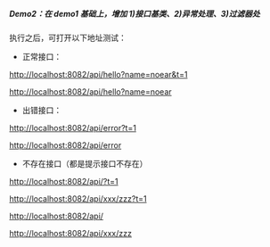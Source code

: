 
##### Demo2：在 demo1 基础上，增加 1)接口基类、2)异常处理、3)过滤器处


执行之后，可打开以下地址测试：

* 正常接口：

[http://localhost:8082/api/hello?name=noear&t=1](http://localhost:8082/api/hello?name=noear&t=1)

[http://localhost:8082/api/hello?name=noear](http://localhost:8082/api/hello?name=noear)


* 出错接口：

[http://localhost:8082/api/error?t=1](http://localhost:8082/api/error?t=1)

[http://localhost:8082/api/error](http://localhost:8082/api/error)

* 不存在接口（都是提示接口不存在）

[http://localhost:8082/api/?t=1](http://localhost:8082/api/?t=1)

[http://localhost:8082/api/xxx/zzz?t=1](http://localhost:8082/api/xxx/zzz?t=1)


[http://localhost:8082/api/](http://localhost:8082/api/)

[http://localhost:8082/api/xxx/zzz](http://localhost:8082/api/xxx/zzz)


